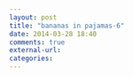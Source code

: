 ```yaml
---
layout: post
title: "bananas in pajamas-6"
date: 2014-03-28 18:40
comments: true
external-url: 
categories: 
---
```

